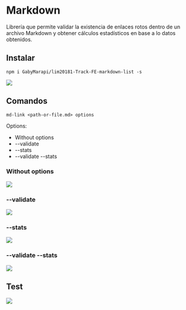 # Markdown

Librería que permite validar la existencia de enlaces rotos dentro de un archivo Markdown y obtener cálculos estadísticos en base a lo datos obtenidos.

## Instalar

`npm i GabyMarapi/lim20181-Track-FE-markdown-list -s`

![](https://fotos.subefotos.com/0daabd3eb88a6f193e6aeed086a81ea5o.png)

## Comandos

`md-link <path-or-file.md> options`

Options:

* Without options
* --validate
* --stats
* --validate --stats


### Without options

![](https://fotos.subefotos.com/19e93c33ae3e21442b7ba87c2a7e05b1o.png)

### --validate

![](https://fotos.subefotos.com/2eb7d814243850989e7b57d314858230o.png)

### --stats

![](https://fotos.subefotos.com/4efbb0fd5a3cfdde1bccee890d8f2b23o.png)

### --validate --stats

![](https://fotos.subefotos.com/4efbb0fd5a3cfdde1bccee890d8f2b23o.png)

## Test

![](hhttps://fotos.subefotos.com/45cf5db58fc633225b79bd72a2936426o.png)